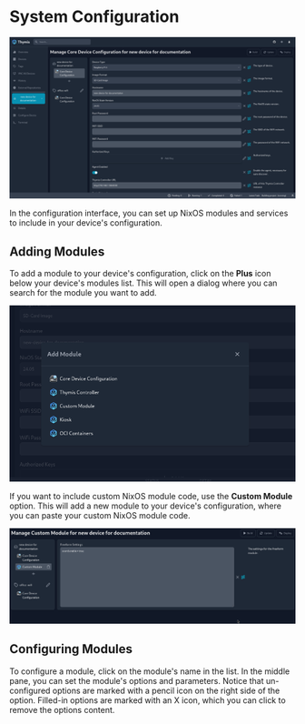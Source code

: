 # System Configuration

![Configuration](device-configuration.png)

In the configuration interface, you can set up NixOS modules and services to include in your device's configuration.

## Adding Modules

To add a module to your device's configuration, click on the **Plus** icon below your device's modules list. This will open a dialog where you can search for the module you want to add.

![Add Module](add-module.png)

If you want to include custom NixOS module code, use the **Custom Module** option.
This will add a new module to your device's configuration, where you can paste your custom NixOS module code.

![Custom Module](custom-module.png)

## Configuring Modules

To configure a module, click on the module's name in the list.
In the middle pane, you can set the module's options and parameters.
Notice that un-configured options are marked with a pencil icon on the right side of the option.
Filled-in options are marked with an X icon, which you can click to remove the options content.
